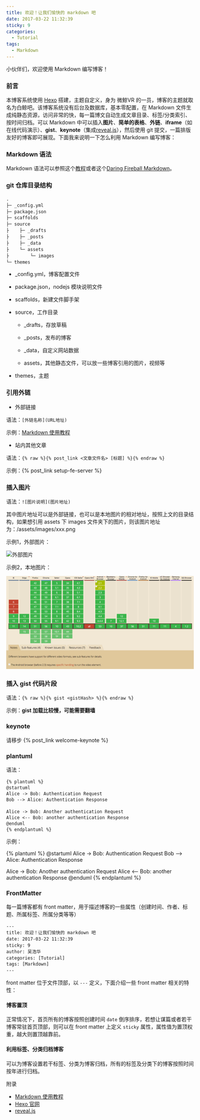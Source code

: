 ```yaml
---
title: 欢迎！让我们愉快的 markdown 吧
date: 2017-03-22 11:32:39
sticky: 9
categories:
  - Tutorial
tags:
  - Markdown
---
```


小伙伴们，欢迎使用 Markdown 编写博客！

### 前言

本博客系统使用 [Hexo](https://hexo.io/) 搭建，主题自定义，身为 微鲸VR 的一员，博客的主题就取名为白鲸吧。该博客系统没有后台及数据库，基本零配置，在 Markdown 文件生成纯静态资源，访问非常的快，每一篇博文自动生成文章目录、标签/分类索引、按时间归档。可以 Markdown 中可以插入**图片**、**简单的表格**、**外链**、**iframe**（如在线代码演示）、**gist**、**keynote**（集成[reveal.js](http://lab.hakim.se/reveal-js/)），然后使用 git 提交，一篇排版友好的博客即可展现。下面我来说明一下怎么利用 Markdown 编写博客：

<!-- more -->

### Markdown 语法

Markdown 语法可以参照这个[教程](https://guides.github.com/features/mastering-markdown/)或者这个[Daring Fireball Markdown](http://daringfireball.net/projects/markdown/)。

### git 仓库目录结构

```txt
.
├─ _config.yml
├─ package.json
├─ scaffolds
├─ source
├    ├─ _drafts
├    ├─ _posts
├    ├─ _data
├    └─ assets
├        └─ images
└─ themes
```

- _config.yml，博客配置文件

- package.json，nodejs 模块说明文件

- scaffolds，新建文件脚手架

- source，工作目录

  - _drafts，存放草稿

  - _posts，发布的博客

  - _data，自定义网站数据

  - assets，其他静态文件，可以放一些博客引用的图片，视频等

- themes，主题

### 引用外链

- 外部链接

语法：`[外链名称](URL地址)`

示例：[Markdown 使用教程](https://guides.github.com/features/mastering-markdown/)

- 站内其他文章

语法：`{% raw %}{% post_link <文章文件名> [标题] %}{% endraw %}`

示例：{% post_link setup-fe-server %}

### 插入图片

语法：`![图片说明](图片地址)`

其中图片地址可以是外部链接，也可以是本地图片的相对地址，按照上文的目录结构，如果想引用 assets 下 images 文件夹下的图片，则该图片地址为：/assets/images/xxx.png

示例1，外部图片：

![外部图片](http://i.wekin.cn/www/pkg/img/activity/cola/hero1_d582cdf.jpg)

示例2，本地图片：

![本地图片](/assets/images/html5-video-browser-support.png)

### 插入 gist 代码片段

语法：`{% raw %}{% gist <gistHash> %}{% endraw %}`

示例：**gist 加载比较慢，可能需要翻墙**

<!-- 访问太慢了，影响页面加载，注释掉 -->

### keynote

请移步 {% post_link welcome-keynote %}

### plantuml

语法：

```
{% plantuml %}
@startuml
Alice -> Bob: Authentication Request
Bob --> Alice: Authentication Response

Alice -> Bob: Another authentication Request
Alice <-- Bob: another authentication Response
@enduml
{% endplantuml %}
```

示例：

{% plantuml %}
@startuml
Alice -> Bob: Authentication Request
Bob --> Alice: Authentication Response

Alice -> Bob: Another authentication Request
Alice <-- Bob: another authentication Response
@enduml
{% endplantuml %}

### FrontMatter

每一篇博客都有 front matter，用于描述博客的一些属性（创建时间、作者、标题、所属标签、所属分类等等）

```txt
---
title: 欢迎！让我们愉快的 markdown 吧
date: 2017-03-22 11:32:39
sticky: 9
author: 吴浩华
categories: [Tutorial]
tags: [Markdown]
---
```

front matter 位于文件顶部，以 `---` 定义，下面介绍一些 front matter 相关的特性：

#### 博客置顶

正常情况下，首页所有的博客按照创建时间 `date` 倒序排序，若想让谋篇或者若干博客常驻首页顶部，则可以在 front matter 上定义 `sticky` 属性，属性值为置顶权重，越大则置顶越靠前。

#### 利用标签、分类归档博客

可以为博客设置若干标签、分类为博客归档，所有的标签及分类下的博客按照时间按年进行归档。

附录

- [Markdown 使用教程](https://guides.github.com/features/mastering-markdown/)
- [Hexo 官网](https://hexo.io/)
- [reveal.js](http://lab.hakim.se/reveal-js/)